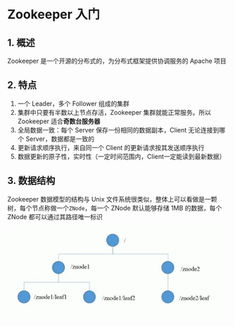# Zookeeper 入门

## 1. 概述

Zookeeper 是一个开源的分布式的，为分布式框架提供协调服务的 Apache 项目

## 2. 特点

1. 一个 Leader，多个 Follower 组成的集群
2. 集群中只要有半数以上节点存活，Zookeeper 集群就能正常服务。所以 Zookeeper 适合**奇数台服务器**
3. 全局数据一致：每个 Server 保存一份相同的数据副本，Client 无论连接到哪个 Server，数据都是一致的
4. 更新请求顺序执行，来自同一个 Client 的更新请求按其发送顺序执行
5. 数据更新的原子性，实时性（一定时间范围内，Client一定能读到最新数据）

## 3. 数据结构

Zookeeper 数据模型的结构与 Unix 文件系统很类似，整体上可以看做是一颗树，每个节点称做一个`ZNode`，每一个 ZNode 默认能够存储 1MB 的数据，每个 ZNode 都可以通过其路径唯一标识

<img src="img/1.png" style="zoom:150%;" />